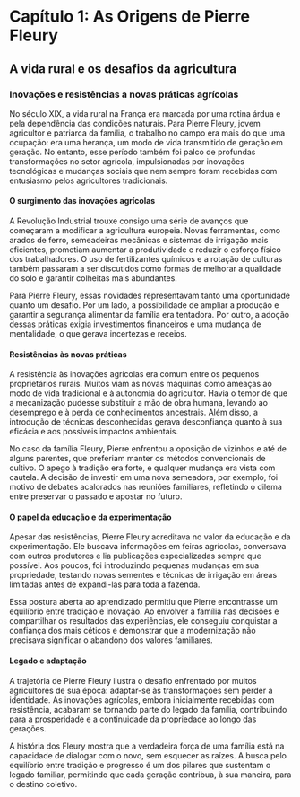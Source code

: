 # Capítulo 1: As Origens de Pierre Fleury

## A vida rural e os desafios da agricultura

### Inovações e resistências a novas práticas agrícolas

No século XIX, a vida rural na França era marcada por uma rotina árdua e pela dependência das condições naturais. Para Pierre Fleury, jovem agricultor e patriarca da família, o trabalho no campo era mais do que uma ocupação: era uma herança, um modo de vida transmitido de geração em geração. No entanto, esse período também foi palco de profundas transformações no setor agrícola, impulsionadas por inovações tecnológicas e mudanças sociais que nem sempre foram recebidas com entusiasmo pelos agricultores tradicionais.

#### O surgimento das inovações agrícolas

A Revolução Industrial trouxe consigo uma série de avanços que começaram a modificar a agricultura europeia. Novas ferramentas, como arados de ferro, semeadeiras mecânicas e sistemas de irrigação mais eficientes, prometiam aumentar a produtividade e reduzir o esforço físico dos trabalhadores. O uso de fertilizantes químicos e a rotação de culturas também passaram a ser discutidos como formas de melhorar a qualidade do solo e garantir colheitas mais abundantes.

Para Pierre Fleury, essas novidades representavam tanto uma oportunidade quanto um desafio. Por um lado, a possibilidade de ampliar a produção e garantir a segurança alimentar da família era tentadora. Por outro, a adoção dessas práticas exigia investimentos financeiros e uma mudança de mentalidade, o que gerava incertezas e receios.

#### Resistências às novas práticas

A resistência às inovações agrícolas era comum entre os pequenos proprietários rurais. Muitos viam as novas máquinas como ameaças ao modo de vida tradicional e à autonomia do agricultor. Havia o temor de que a mecanização pudesse substituir a mão de obra humana, levando ao desemprego e à perda de conhecimentos ancestrais. Além disso, a introdução de técnicas desconhecidas gerava desconfiança quanto à sua eficácia e aos possíveis impactos ambientais.

No caso da família Fleury, Pierre enfrentou a oposição de vizinhos e até de alguns parentes, que preferiam manter os métodos convencionais de cultivo. O apego à tradição era forte, e qualquer mudança era vista com cautela. A decisão de investir em uma nova semeadora, por exemplo, foi motivo de debates acalorados nas reuniões familiares, refletindo o dilema entre preservar o passado e apostar no futuro.

#### O papel da educação e da experimentação

Apesar das resistências, Pierre Fleury acreditava no valor da educação e da experimentação. Ele buscava informações em feiras agrícolas, conversava com outros produtores e lia publicações especializadas sempre que possível. Aos poucos, foi introduzindo pequenas mudanças em sua propriedade, testando novas sementes e técnicas de irrigação em áreas limitadas antes de expandi-las para toda a fazenda.

Essa postura aberta ao aprendizado permitiu que Pierre encontrasse um equilíbrio entre tradição e inovação. Ao envolver a família nas decisões e compartilhar os resultados das experiências, ele conseguiu conquistar a confiança dos mais céticos e demonstrar que a modernização não precisava significar o abandono dos valores familiares.

#### Legado e adaptação

A trajetória de Pierre Fleury ilustra o desafio enfrentado por muitos agricultores de sua época: adaptar-se às transformações sem perder a identidade. As inovações agrícolas, embora inicialmente recebidas com resistência, acabaram se tornando parte do legado da família, contribuindo para a prosperidade e a continuidade da propriedade ao longo das gerações.

A história dos Fleury mostra que a verdadeira força de uma família está na capacidade de dialogar com o novo, sem esquecer as raízes. A busca pelo equilíbrio entre tradição e progresso é um dos pilares que sustentam o legado familiar, permitindo que cada geração contribua, à sua maneira, para o destino coletivo.
